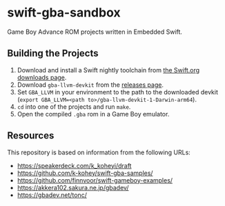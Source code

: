 # swift-gba-sandbox

Game Boy Advance ROM projects written in Embedded Swift.

## Building the Projects

1. Download and install a Swift nightly toolchain from [the Swift.org downloads page](https://www.swift.org/download/#snapshots).
2. Download `gba-llvm-devkit` from the [releases page](https://github.com/stuij/gba-llvm-devkit/releases).
3. Set `GBA_LLVM` in your environment to the path to the downloaded devkit (`export GBA_LLVM=<path to>/gba-llvm-devkit-1-Darwin-arm64`).
4. `cd` into one of the projects and run `make`.
5. Open the compiled `.gba` rom in a Game Boy emulator.

## Resources
This repository is based on information from the following URLs:

- https://speakerdeck.com/k_koheyi/draft
- https://github.com/k-kohey/swift-gba-samples/
- https://github.com/finnvoor/swift-gameboy-examples/
- https://akkera102.sakura.ne.jp/gbadev/
- https://gbadev.net/tonc/
